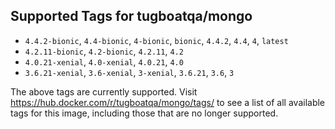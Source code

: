 ## Supported Tags for tugboatqa/mongo

* `4.4.2-bionic`, `4.4-bionic`, `4-bionic`, `bionic`, `4.4.2`, `4.4`, `4`, `latest`
* `4.2.11-bionic`, `4.2-bionic`, `4.2.11`, `4.2`
* `4.0.21-xenial`, `4.0-xenial`, `4.0.21`, `4.0`
* `3.6.21-xenial`, `3.6-xenial`, `3-xenial`, `3.6.21`, `3.6`, `3`

The above tags are currently supported. Visit https://hub.docker.com/r/tugboatqa/mongo/tags/ to see a list of all available tags for this image, including those that are no longer supported.
